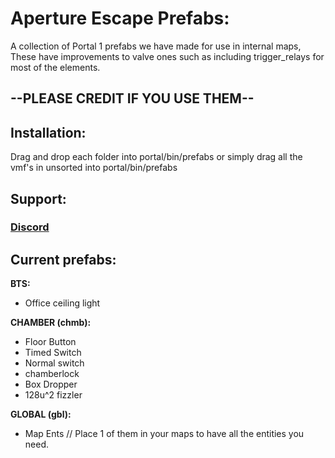 
#  Aperture Escape Prefabs:
A collection of Portal 1 prefabs we have made for use in internal maps,
These have improvements to valve ones such as including trigger_relays for most of the elements.
##  --PLEASE CREDIT IF YOU USE THEM--

##  Installation:
Drag and drop each folder into portal/bin/prefabs or simply drag all the vmf's in unsorted into portal/bin/prefabs

## Support:
### [Discord](https://discord.gg/z7bzaeay6b)

##  Current prefabs:
**BTS:**
 - Office ceiling light
  
**CHAMBER (chmb):**
 - Floor Button
 - Timed Switch
 - Normal switch
 - chamberlock
 - Box Dropper
 - 128u^2 fizzler

**GLOBAL (gbl):**
 - Map Ents // Place 1 of them in your maps to have all the entities you need.
